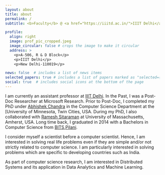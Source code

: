 ```yaml
---
layout: about
title: about
permalink: /
subtitle: <b>Faculty</b> @ <a href="https://iiitd.ac.in/">IIIT Delhi</a> &#x2022; <b>Post-Doc</b> from <a href="https://www.microsoft.com/en-us/research/lab/microsoft-research-india/">Microsoft Research</a> &#x2022; <b>PhD</b> from <a href="https://cse.umn.edu/cs">UMN Twin Cities</a>

profile:
  align: right
  image: prof_pic_cropped.jpeg
  image_circular: false # crops the image to make it circular
  address: >
    <p>A-506, R & D Block</p>
    <p>IIIT Delhi</p>
    <p>New Delhi-110019</p>

news: false  # includes a list of news items
selected_papers: true # includes a list of papers marked as "selected={true}"
social: true  # includes social icons at the bottom of the page
---
```


<!-- I am currently an assistant professor at [IIIT Delhi](https://iiitd.ac.in/). In the Past, I was a Post-Doc Researcher at [Microsoft Research](https://www.microsoft.com/en-us/research/lab/microsoft-research-india/). Prior to Post-Doc, I completed my PhD under [Abhishek Chandra](https://www-users.cse.umn.edu/~chandra/) in the [Computer Science Department](https://cse.umn.edu/cs) at the [University of Minnesota, Twin Cities](https://twin-cities.umn.edu/). During my PhD, I also collaborated with [Ramesh Sitaraman](https://groups.cs.umass.edu/ramesh/) at [University of Massachusetts, Amherst](https://www.umass.edu/). Long time back, I graduated in 2014 with a Bachelors in Computer Science from [BITS,Pilani](https://www.bits-pilani.ac.in/pilani/). -->

I am currently an assistant professor at [IIIT Delhi](https://iiitd.ac.in/). In the Past, I was a Post-Doc Researcher at Microsoft Research. Prior to Post-Doc, I completed my PhD under [Abhishek Chandra](https://www-users.cse.umn.edu/~chandra/) in the Computer Science Department at the [University of Minnesota, Twin Cities, USA. During my PhD, I also collaborated with [Ramesh Sitaraman](https://groups.cs.umass.edu/ramesh/) at University of Massachusetts, Amherst, USA. Long time back, I graduated in 2014 with a Bachelors in Computer Science from [BITS,Pilani](https://www.bits-pilani.ac.in/pilani/).

I consider myself a scientist before a computer scientist. Hence, I am interested in solving real life problems even if they are simple and/or not strictly related to computer science. I am particularly interested in solving problems which are specific to developing countries such as India.  

As part of computer science research, I am interested in Distributed Systems and its application in Data Analytics and Machine Learning.

<!-- Write your biography here. Tell the world about yourself. Link to your favorite [subreddit](http://reddit.com). You can put a picture in, too. The code is already in, just name your picture `prof_pic.jpg` and put it in the `img/` folder.

Put your address / P.O. box / other info right below your picture. You can also disable any these elements by editing `profile` property of the YAML header of your `_pages/about.md`. Edit `_bibliography/papers.bib` and Jekyll will render your [publications page](/al-folio/publications/) automatically.

Link to your social media connections, too. This theme is set up to use [Font Awesome icons](http://fortawesome.github.io/Font-Awesome/) and [Academicons](https://jpswalsh.github.io/academicons/), like the ones below. Add your Facebook, Twitter, LinkedIn, Google Scholar, or just disable all of them. -->

